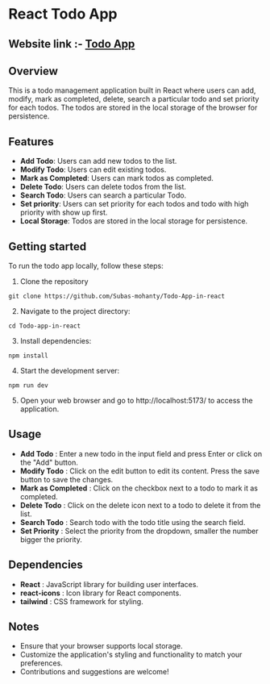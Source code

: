 # React Todo App
## Website link :- [Todo App](https://subas-todo-app.vercel.app)

## Overview
This is a todo management application built in React where users can add, modify, mark as completed, delete, search a particular todo and set priority for each todos. The todos are stored in the local storage of the browser for persistence.

## Features
- **Add Todo**: Users can add new todos to the list.
- **Modify Todo**: Users can edit existing todos.
- **Mark as Completed**: Users can mark todos as completed.
- **Delete Todo**: Users can delete todos from the list.
- **Search Todo**: Users can search a particular Todo.
- **Set priority**: Users can set priority for each todos and todo with high priority with show up first.
- **Local Storage**: Todos are stored in the local storage for persistence.

## Getting started
To run the todo app locally, follow these steps:

1. Clone the repository
```
git clone https://github.com/Subas-mohanty/Todo-App-in-react
```
2. Navigate to the project directory:
```
cd Todo-app-in-react
```
3. Install dependencies:
```
npm install
```
4. Start the development server:
```
npm run dev
```
5. Open your web browser and go to http://localhost:5173/ to access the application.

## Usage
- **Add Todo** : Enter a new todo in the input field and press Enter or click on the "Add" button.
- **Modify Todo** : Click on the edit button to edit its content. Press the save button to save the changes.
- **Mark as Completed** : Click on the checkbox next to a todo to mark it as completed.
- **Delete Todo** : Click on the delete icon next to a todo to delete it from the list.
- **Search Todo** : Search todo with the todo title using the search field.
- **Set Priority** : Select the priority from the dropdown, smaller the number bigger the priority.

## Dependencies
- **React** : JavaScript library for building user interfaces.
- **react-icons** : Icon library for React components.
- **tailwind** : CSS framework for styling.

## Notes
- Ensure that your browser supports local storage.
- Customize the application's styling and functionality to match your preferences.
- Contributions and suggestions are welcome!